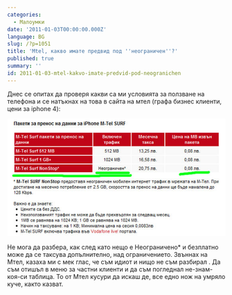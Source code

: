 ```yaml
---
categories:
  - Малоумки
date: '2011-01-03T00:00:00.000Z'
language: BG
slug: /?p=1051
title: 'Mtel, какво имате предвид под ''неограничен''?'
published: true
summary: ''
id: 2011-01-03-mtel-kakvo-imate-predvid-pod-neogranichen
---
```


Днес се опитах да проверя какви са ми условията за ползване на телефона и се натъкнах на това в сайта на мтел (графа бизнес клиенти, цени за iphone 4):

![mtel тарифи iphone](https://raw.githubusercontent.com/kirilchristov/blog_images/main/2011/01/mtel.jpg)

Не мога да разбера, как след като нещо е Неограничено\* и безплатно може да се таксува допълнително, над ограничението. Звъннах на Мтел, казаха ми с мек глас, че съм идиот и нищо не съм разбирал . Да съм отишъл в меню за частни клиенти и да съм погледнал не-знам-коя-си таблица. То от Мтел кусури да искаш де, все едно нож на умряло куче, както казват.
